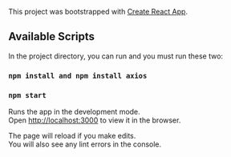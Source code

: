 This project was bootstrapped with [Create React App](https://github.com/facebook/create-react-app).

## Available Scripts

In the project directory, you can run and you must run these two:

### `npm install and npm install axios`


### `npm start`

Runs the app in the development mode.<br />
Open [http://localhost:3000](http://localhost:3000) to view it in the browser.

The page will reload if you make edits.<br />
You will also see any lint errors in the console.

